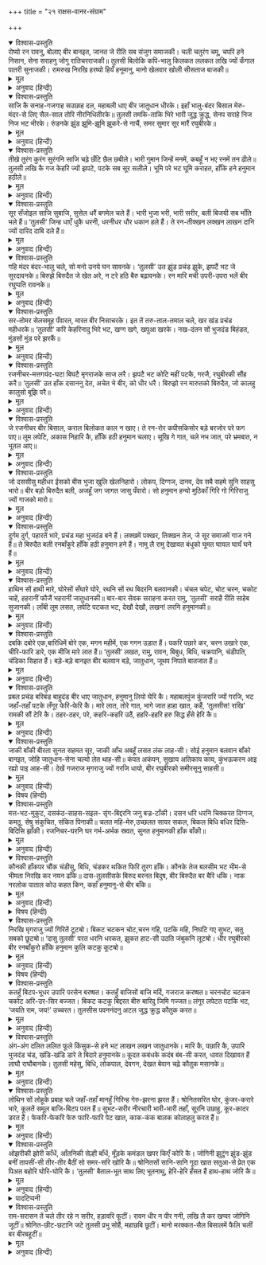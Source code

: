 +++
title = "२१ राक्षस-वानर-संग्राम"

+++


<details open><summary>विश्वास-प्रस्तुति</summary>
रोष्यो रन रावनु, बोलाए बीर बानइत,  
जानत जे रीति सब संजुग समाजकी।  
चली चतुरंग चमू, चपरि हने निसान,  
सेना सराहनु जोगु रातिचरराजकी॥  
तुलसी बिलोकि कपि-भालु किलकत  
ललकत लखि ज्यों कँगाल पातरी सुनाजकी।  
रामरुख निरखि हरष्यो हियँ हनूमानु,  
मानो खेलवार खोली सीसताज बाजकी॥
</details>

<details><summary>मूल</summary>

रोष्यो रन रावनु, बोलाए बीर बानइत,  
जानत जे रीति सब संजुग समाजकी।  
चली चतुरंग चमू, चपरि हने निसान,  
सेना सराहनु जोगु रातिचरराजकी॥  
तुलसी बिलोकि कपि-भालु किलकत  
ललकत लखि ज्यों कँगाल पातरी सुनाजकी।  
रामरुख निरखि हरष्यो हियँ हनूमानु,  
मानो खेलवार खोली सीसताज बाजकी॥
</details>

<details><summary>अनुवाद (हिन्दी)</summary>

तब रावणने क्रोधित होकर युद्धके लिये बड़े यशस्वी वीरोंको बुलाया, जो युद्धकी तैयारीकी सारी रीति जानते थे। चतुरङ्गिणी सेनाने प्रस्थान किया, बड़े तपाकसे नगाड़े बजने लगे, उस समय राक्षसराज (रावण) की सेना सराहनेयोग्य थी। गोसाईंजी कहते हैं, उस सेनाको देखकर वानर और भालु किलकारी मारने लगे; जैसे कंगाल सुन्दर अन्नकी परोसी हुई पत्तल देखकर ललचाते हैं। श्रीरामचन्द्रजीका इशारा पाकर हनुमान् जी हर्षित हुए , मानो खिलाड़ी (शिकारी) ने बाजकी टोपी खोल दी (अर्थात् उसे शिकारके लिये स्वतन्त्रता दे दी)॥ ३०॥
</details>

<details open><summary>विश्वास-प्रस्तुति</summary>
साजि कै सनाह-गजगाह सउछाह दल,  
महाबली धाए बीर जातुधान धीरके।  
इहाँ भालु-बंदर बिसाल मेरु-मंदर-से  
लिए सैल-साल तोरि नीरनिधितीरके॥  
तुलसी तमकि-ताकि भिरे भारी जुद्ध क्रुद्ध,  
सेनप सराहे निज निज भट भीरके।  
रुंडनके झुंड झूमि-झूमि झुकरे-से नाचैं,  
समर सुमार सूर मारैं रघुबीरके॥
</details>

<details><summary>मूल</summary>

साजि कै सनाह-गजगाह सउछाह दल,  
महाबली धाए बीर जातुधान धीरके।  
इहाँ भालु-बंदर बिसाल मेरु-मंदर-से  
लिए सैल-साल तोरि नीरनिधितीरके॥  
तुलसी तमकि-ताकि भिरे भारी जुद्ध क्रुद्ध,  
सेनप सराहे निज निज भट भीरके।  
रुंडनके झुंड झूमि-झूमि झुकरे-से नाचैं,  
समर सुमार सूर मारैं रघुबीरके॥
</details>

<details><summary>अनुवाद (हिन्दी)</summary>

धीर रावणके महाबली वीरोंका दल कवच और गजगाह (हाथियोंकी झूल) सजाकर उत्साहपूर्वक चला। यहाँ मेरु और मन्दर पर्वतके समान विशाल वानर और भालुओंने समुद्रके किनारेके पर्वत और शालवृक्ष उखाड़ लिये। गोसाईंजी कहते हैं—फिर (दोनों दल) क्रोधित हो तमककर एक-दूसरेकी ओर ताककर भारी युद्धमें भिड़ गये। सेनापतिलोग अपने-अपने दलके वीरोंकी सराहना करने लगे। झुंड-के-झुंड रुंड (बिना सिरके धड़) झूम-झूमकर झुकरे-से (परस्पर क्रुद्ध हुए-से) नाचने लगे और श्रीरामचन्द्रके वीर युद्धमें सुमार (कठिन मार) मारने लगे॥ ३१॥
</details>

<details open><summary>विश्वास-प्रस्तुति</summary>
तीखे तुरंग कुरंग सुरंगनि साजि चढ़े छँटि छैल छबीले।  
भारी गुमान जिन्हें मनमें, कबहूँ न भए रनमें तन ढीले॥  
तुलसी लखि कै गज केहरि ज्यों झपटे, पटके सब सूर सलीले।  
भूमि परे भट घूमि कराहत, हाँकि हने हनुमान हठीले॥
</details>

<details><summary>मूल</summary>

तीखे तुरंग कुरंग सुरंगनि साजि चढ़े छँटि छैल छबीले।  
भारी गुमान जिन्हें मनमें, कबहूँ न भए रनमें तन ढीले॥  
तुलसी लखि कै गज केहरि ज्यों झपटे, पटके सब सूर सलीले।  
भूमि परे भट घूमि कराहत, हाँकि हने हनुमान हठीले॥
</details>

<details><summary>अनुवाद (हिन्दी)</summary>

जिनके मनमें बड़ा गर्व था और रणमें जिनका शरीर कभी ढीला नहीं हुआ था; ऐसे चुने हुए छबीले छैल हरिणके समान तेज भागनेवाले एवं सुन्दर रंगवाले घोड़ोंको साजकर सवार हुए। गोसाईंजी कहते हैं कि जैसे हाथीको देखकर सिंह झपटता है, उसी प्रकार हनुमान् जी लीलाहीसे सब वीरोंको झपटकर पटकने लगे और वे घूम-घूमकर पृथ्वीपर गिरने तथा कराहने लगे। इस प्रकार हठीले हनुमान् जी ललकार-ललकारकर राक्षसोंका वध करने लगे॥ ३२॥
</details>

<details open><summary>विश्वास-प्रस्तुति</summary>
सूर सँजोइल साजि सुबाजि, सुसेल धरैं बगमेल चले हैं।  
भारी भुजा भरी, भारी सरीर, बली बिजयी सब भाँति भले हैं॥  
‘तुलसी’ जिन्ह धाएँ धुकै धरनी, धरनीधर धौर धकान हले हैं।  
ते रन-तीक्खन लक्खन लाखन दानि ज्यों दारिद दाबि दले हैं॥
</details>

<details><summary>मूल</summary>

सूर सँजोइल साजि सुबाजि, सुसेल धरैं बगमेल चले हैं।  
भारी भुजा भरी, भारी सरीर, बली बिजयी सब भाँति भले हैं॥  
‘तुलसी’ जिन्ह धाएँ धुकै धरनी, धरनीधर धौर धकान हले हैं।  
ते रन-तीक्खन लक्खन लाखन दानि ज्यों दारिद दाबि दले हैं॥
</details>

<details><summary>अनुवाद (हिन्दी)</summary>

बड़े-बड़े सजीले वीर सुन्दर घोड़ोंको सजाकर और तीखे भाले धारणकर घोड़ोंकी बागडोर छोड़कर (अथवा मिलाकर बराबर-बराबर) चले। उनकी बड़ी-बड़ी भरी हुई (मांसल) भुजाएँ और भारी शरीर हैं, वे सब प्रकार बली, विजयी और सुहावने मालूम होते हैं। गोसाईंजी कहते हैं—जिनके दौड़नेसे पृथ्वी काँपने लगती है और कठिन धक्कोंसे पर्वत डोलने लगते हैं, ऐसे रणमें तीक्ष्ण लाखों वीरोंको युद्धभूमिमें लक्ष्मणजीने इस प्रकार पराभव करके नष्ट कर दिया जैसे कोई दानी पुरुष [बहुत-सी सम्पत्ति दान कर] दरिद्रताको नष्ट कर देता है॥ ३३॥
</details>

<details open><summary>विश्वास-प्रस्तुति</summary>
गहि मंदर बंदर-भालु चले, सो मनो उनये घन सावनके।  
‘तुलसी’ उत झुंड प्रचंड झुके, झपटैं भट जे सुरदावनके॥  
बिरुझे बिरुदैत जे खेत अरे, न टरे हठि बैरु बढ़ावनके।  
रन मारि मची उपरी-उपरा भलें बीर रघुप्पति रावनके॥
</details>

<details><summary>मूल</summary>

गहि मंदर बंदर-भालु चले, सो मनो उनये घन सावनके।  
‘तुलसी’ उत झुंड प्रचंड झुके, झपटैं भट जे सुरदावनके॥  
बिरुझे बिरुदैत जे खेत अरे, न टरे हठि बैरु बढ़ावनके।  
रन मारि मची उपरी-उपरा भलें बीर रघुप्पति रावनके॥
</details>

<details><summary>अनुवाद (हिन्दी)</summary>

वानर और भालु पर्वतोंको लेकर इस प्रकार चले मानो सावनकी घटा घिर आयी हो। गोसाईंजी कहते हैं कि उधर देवताओंका नाश करनेवाले (रावण) के प्रचण्ड वीर और भी झुंड-के-झुंड क्रुद्ध होकर झपटने लगे। हठपूर्वक वैर बढ़ानेवाले (रावणके) बहुत-से यशस्वी वीर जो मैदानमें अड़े थे, वे एक-दूसरेसे भिड़ गये और टालनेसे भी नहीं टलते थे। इस प्रकार श्रीरामचन्द्र और रावणके वीरोंमें ऊपरा-ऊपरी करके युद्धस्थलमें खूब लड़ाई छिड़ गयी॥ ३४॥
</details>

<details open><summary>विश्वास-प्रस्तुति</summary>
सर-तोमर सेलसमूह पँवारत, मारत बीर निसाचरके।  
इत तें तरु-ताल-तमाल चले, खर खंड प्रचंड महीधरके॥  
‘तुलसी’ करि केहरिनादु भिरे भट, खग्ग खगे, खपुआ खरके।  
नख-दंतन सों भुजदंड बिहंडत, मुंडसों मुंड परे झरकैं॥
</details>

<details><summary>मूल</summary>

सर-तोमर सेलसमूह पँवारत, मारत बीर निसाचरके।  
इत तें तरु-ताल-तमाल चले, खर खंड प्रचंड महीधरके॥  
‘तुलसी’ करि केहरिनादु भिरे भट, खग्ग खगे, खपुआ खरके।  
नख-दंतन सों भुजदंड बिहंडत, मुंडसों मुंड परे झरकैं॥
</details>

<details><summary>अनुवाद (हिन्दी)</summary>

राक्षस (रावण)के वीर तीर, बरछी और सेलोंके समूह फेंक-फेंककर मारते हैं और इधरसे ताड़ और तमालके वृक्ष तथा पर्वतोंके बड़े-बड़े पैने टुकड़े चलते हैं। गोसाईंजी कहते हैं कि सब वीर सिंहनाद करके भिड़ गये। उनमें जो शूर थे, वे तो तलवारोंके बीचमें धँस गये और कायर खिसक गये। (वानरगण) नख और दाँतोंसे भुजदण्डोंको विदीर्ण करते हैं और (भूमिपर) पड़े हुए मुण्ड एक-दूसरेका तिरस्कार करते हैं॥ ३५॥
</details>

<details open><summary>विश्वास-प्रस्तुति</summary>
रजनीचर-मत्तगयंद-घटा बिघटै मृगराजके साज लरै।  
झपटै भट कोटि महीं पटकै, गरजै, रघुबीरकी सौंह करै॥  
‘तुलसी’ उत हाँक दसाननु देत, अचेत भे बीर, को धीर धरै।  
बिरुझो रन मारुतको बिरुदैत, जो कालहु कालुसो बूझि परै॥
</details>

<details><summary>मूल</summary>

रजनीचर-मत्तगयंद-घटा बिघटै मृगराजके साज लरै।  
झपटै भट कोटि महीं पटकै, गरजै, रघुबीरकी सौंह करै॥  
‘तुलसी’ उत हाँक दसाननु देत, अचेत भे बीर, को धीर धरै।  
बिरुझो रन मारुतको बिरुदैत, जो कालहु कालुसो बूझि परै॥
</details>

<details><summary>अनुवाद (हिन्दी)</summary>

(हनुमान् जी) राक्षसरूपी मतवाले हाथियोंके समूहका नाश करते हुए सिंहके समान युद्ध करते हैं। (वे) झपटकर करोड़ों वीरोंको पृथ्वीपर पटककर गर्जते हैं और श्रीरामचन्द्रकी दुहाई देते हैं। गोस्वामीजी कहते हैं कि उधरसे रावण हाँक देता है, (जिसे सुनकर रामचन्द्रजीके पक्षके) वीर अचेत हो जाते हैं— (उस हाँकको सुनकर) कौन ऐसा है जो धैर्य धारण कर सके? यशस्वी वीर वायुनन्दन युद्धभूमिमें भिड़ गये, जो इस समय कालको भी काल-से दीख पड़ते हैं॥ ३६॥
</details>

<details open><summary>विश्वास-प्रस्तुति</summary>
जे रजनीचर बीर बिसाल, कराल बिलोकत काल न खाए।  
ते रन-रोर कपीसकिसोर बड़े बरजोर परे फग पाए॥  
लूम लपेटि, अकास निहारि कै, हाँकि हठी हनुमान चलाए।  
सूखि गे गात, चले नभ जात, परे भ्रमबात, न भूतल आए॥
</details>

<details><summary>मूल</summary>

जे रजनीचर बीर बिसाल, कराल बिलोकत काल न खाए।  
ते रन-रोर कपीसकिसोर बड़े बरजोर परे फग पाए॥  
लूम लपेटि, अकास निहारि कै, हाँकि हठी हनुमान चलाए।  
सूखि गे गात, चले नभ जात, परे भ्रमबात, न भूतल आए॥
</details>

<details><summary>अनुवाद (हिन्दी)</summary>

जिन विशाल वीर निशाचरोंको विकराल समझकर कालने भी नहीं खाया, उन रणकर्कश बलवानोंको केसरीकिशोरने अपने दाँवमें पड़े पाया और उन्हें ललकारकर हठी हनुमान् जी ने आकाशकी ओर देखते हुए पूँछमें लपेटकर फेंक दिया। उनके शरीर सूख गये और बवंडरमें पड़नेसे आकाशमें चले जा रहे हैं, लौटकर पृथ्वीपर नहीं आते॥ ३७॥
</details>

<details open><summary>विश्वास-प्रस्तुति</summary>
जो दससीसु महीधर ईसको बीस भुजा खुलि खेलनिहारो।  
लोकप, दिग्गज, दानव, देव सबै सहमे सुनि साहसु भारो॥  
बीर बड़ो बिरुदैत बली, अजहूँ जग जागत जासु पँवारो।  
सो हनुमान हन्यो मुठिकाँ गिरि गो गिरिराजु ज्यों गाजको मारो॥
</details>

<details><summary>मूल</summary>

जो दससीसु महीधर ईसको बीस भुजा खुलि खेलनिहारो।  
लोकप, दिग्गज, दानव, देव सबै सहमे सुनि साहसु भारो॥  
बीर बड़ो बिरुदैत बली, अजहूँ जग जागत जासु पँवारो।  
सो हनुमान हन्यो मुठिकाँ गिरि गो गिरिराजु ज्यों गाजको मारो॥
</details>

<details><summary>अनुवाद (हिन्दी)</summary>

जो रावण शिवजीके पर्वत (कैलास)को बीसों भुजाओंसे उठाकर स्वच्छन्दतापूर्वक खेलनेवाला था, जिसके भारी साहसको सुनकर लोकपाल, दिक्पाल, दैत्य और देवगण सभी डर गये थे, जो बड़ा यशस्वी और बलशाली वीर था तथा जिसकी कीर्ति कथा आज भी जगत् में गायी जाती है, उसी रावणको हनुमान् जी ने मुक्केसे मारा तो जैसे वज्रके प्रहारसे पर्वत गिर जाता है, उसी प्रकार गिर गया॥ ३८॥
</details>

<details open><summary>विश्वास-प्रस्तुति</summary>
दुर्गम दुर्ग, पहारतें भारे, प्रचंड महा भुजदंड बने हैं।  
लक्खमें पक्खर, तिक्खन तेज, जे सूर समाजमें गाज गने हैं॥  
ते बिरुदैत बली रनबाँकुरे हाँकि हठी हनुमान हने हैं।  
नामु लै रामु देखावत बंधुको घूमत घायल घायँ घने हैं॥
</details>

<details><summary>मूल</summary>

दुर्गम दुर्ग, पहारतें भारे, प्रचंड महा भुजदंड बने हैं।  
लक्खमें पक्खर, तिक्खन तेज, जे सूर समाजमें गाज गने हैं॥  
ते बिरुदैत बली रनबाँकुरे हाँकि हठी हनुमान हने हैं।  
नामु लै रामु देखावत बंधुको घूमत घायल घायँ घने हैं॥
</details>

<details><summary>अनुवाद (हिन्दी)</summary>

जिनके महाप्रचण्ड भुजदण्ड दुर्ग (किले)से भी दुर्गम और पहाड़से भी विशाल हैं, जो लाखोंमें प्रबल हैं और जिनका तेज बड़ा तीक्ष्ण है तथा जो शूर-समाजमें बिजलीके समान गिने जाते हैं, उन रणबाँकुरे प्रसिद्ध पराक्रमी निशाचरोंको हठी हनुमान् जी ने प्रचार कर मारा है और जो वीर बहुत चोट खाये हुए घूम रहे हैं, उनको श्रीरामचन्द्रजी नाम ले-लेकर अपने भाई लक्ष्मणजीको दिखला रहे हैं॥ ३९॥
</details>

<details open><summary>विश्वास-प्रस्तुति</summary>
हाथिन सों हाथी मारे, घोरेसों सँघारे घोरे,  
रथनि सों रथ बिदरनि बलवानकी।  
चंचल चपेट, चोट चरन, चकोट चाहें,  
हहरानीं फौजैं भहरानीं जातुधानकी॥  
बार-बार सेवक सराहना करत रामु,  
‘तुलसी’ सराहै रीति साहेब सुजानकी।  
लाँबी लूम लसत, लपेटि पटकत भट,  
देखौ देखौ, लखन! लरनि हनुमानकी॥
</details>

<details><summary>मूल</summary>

हाथिन सों हाथी मारे, घोरेसों सँघारे घोरे,  
रथनि सों रथ बिदरनि बलवानकी।  
चंचल चपेट, चोट चरन, चकोट चाहें,  
हहरानीं फौजैं भहरानीं जातुधानकी॥  
बार-बार सेवक सराहना करत रामु,  
‘तुलसी’ सराहै रीति साहेब सुजानकी।  
लाँबी लूम लसत, लपेटि पटकत भट,  
देखौ देखौ, लखन! लरनि हनुमानकी॥
</details>

<details><summary>अनुवाद (हिन्दी)</summary>

हाथियोंसे हाथियोंको मार डाला है, घोड़ोंसे घोड़ोंका संहार कर दिया और रथोंसे मजबूत रथको (टकराकर) तोड़ डाला। हनुमान् जी की चञ्चल चपेट, लातोंकी चोट और चुटकी काटना देखकर निशाचरोंकी सेनाएँ घबड़ा गयीं और चक्कर खाकर गिरने लगीं। श्रीराम बार-बार अपने सेवककी सराहना करते हुए कहते हैं—लक्ष्मण! तनिक हनुमान् जी का युद्धकौशल तो देखो, उनकी लंबी पूँछ कैसी शोभायमान है, जिसमें लपेट-लपेटकर वे राक्षसवीरोंको पटक रहे हैं। गोसाईंजी भी अपने सुजान स्वामीकी (सेवक-वत्सलताकी) रीतिकी सराहना करते हैं॥ ४०॥
</details>

<details open><summary>विश्वास-प्रस्तुति</summary>
दबकि दबोरे एक,बारिधिमें बोरे एक,  
मगन महीमें, एक गगन उड़ात हैं।  
पकरि पछारे कर, चरन उखारे एक,  
चीरि-फारि डारे, एक मीजि मारे लात हैं॥  
‘तुलसी’ लखत, रामु, रावन, बिबुध, बिधि,  
चक्रपानि, चंडीपति, चंडिका सिहात हैं।  
बड़े-बड़े बानइत बीर बलवान बड़े,  
जातुधान, जूथप निपाते बातजात हैं॥
</details>

<details><summary>मूल</summary>

दबकि दबोरे एक,बारिधिमें बोरे एक,  
मगन महीमें, एक गगन उड़ात हैं।  
पकरि पछारे कर, चरन उखारे एक,  
चीरि-फारि डारे, एक मीजि मारे लात हैं॥  
‘तुलसी’ लखत, रामु, रावन, बिबुध, बिधि,  
चक्रपानि, चंडीपति, चंडिका सिहात हैं।  
बड़े-बड़े बानइत बीर बलवान बड़े,  
जातुधान, जूथप निपाते बातजात हैं॥
</details>

<details><summary>अनुवाद (हिन्दी)</summary>

उन्होंने किसीको चुपकेसे दबोच डाला, किसीको समुद्रमें डुबा दिया, किसीको पृथ्वीमें गाड़ दिया, किसीको आकाशमें उड़ा दिया, किसीको हाथ पकड़कर पछाड़ दिया, किसीके पैर उखाड़ लिये, किसीको चीर-फाड़ डाला और किसीको लातसे मसलकर मार दिया। गोसाईंजी कहते हैं कि उन्हें देखकर श्रीराम और रावण, देवगण, ब्रह्मा, विष्णु, शिव और चण्डी मन-ही-मन प्रशंसा कर रहे हैं। हनुमान् जी ने बड़े-बड़े यशस्वी वीर और बलवान् निशाचर सेनापतियोंको मार डाला॥ ४१॥
</details>

<details open><summary>विश्वास-प्रस्तुति</summary>
प्रबल प्रचंड बरिबंड बाहुदंड बीर  
धाए जातुधान, हनुमानु लियो घेरि कै।  
महाबलपुंज कुंजरारि ज्यों गरजि, भट  
जहाँ-तहाँ पटके लँगूर फेरि-फेरि कै।  
मारे लात, तोरे गात, भागे जात हाहा खात,  
कहैं, ‘तुलसीस! राखि’ रामकी सौं टेरि कै।  
ठहर-ठहर, परे, कहरि-कहरि उठैं,  
हहरि-हहरि हरु सिद्ध हँसे हेरि कै॥
</details>

<details><summary>मूल</summary>

प्रबल प्रचंड बरिबंड बाहुदंड बीर  
धाए जातुधान, हनुमानु लियो घेरि कै।  
महाबलपुंज कुंजरारि ज्यों गरजि, भट  
जहाँ-तहाँ पटके लँगूर फेरि-फेरि कै।  
मारे लात, तोरे गात, भागे जात हाहा खात,  
कहैं, ‘तुलसीस! राखि’ रामकी सौं टेरि कै।  
ठहर-ठहर, परे, कहरि-कहरि उठैं,  
हहरि-हहरि हरु सिद्ध हँसे हेरि कै॥
</details>

<details><summary>अनुवाद (हिन्दी)</summary>

तब जिनके भुजदण्ड बड़े उद्दण्ड हैं ऐसे बहुत-से प्रबल और प्रचण्ड राक्षसवीर दौड़े और उन्होंने हनुमान् जी को घेर लिया। किंतु महाबलराशि वीर हनुमान् जी सिंहके समान गरजकर उन वीरोंको लाङ्गूल घुमा-घुमाकर जहाँ-तहाँ पटकने लगे। उन्होंने मारे लातोंके राक्षसोंके अङ्ग-प्रत्यङ्ग तोड़ डाले। वे गिड़गिड़ाते हुए भागे जाते हैं और श्रीरामचन्द्रजीकी दुहाई देकर कहते हैं कि हे तुलसीदासके स्वामी हनुमान्! हमारी रक्षा करो। वे ठौर-ठौर पड़े कराह-कराहकर उठते हैं, उन्हें देख-देखकर शिवजी और सिद्धगण ठहाका मारकर हँसने लगे॥ ४२॥
</details>

<details open><summary>विश्वास-प्रस्तुति</summary>
जाकी बाँकी बीरता सुनत सहमत सूर,  
जाकी आँच अबहूँ लसत लंक लाह-सी।  
सोई हनुमान बलवान बाँको बानइत,  
जोहि जातुधान-सेना चल्यो लेत थाह-सी॥  
कंपत अकंपन, सुखाय अतिकाय काय,  
कुंभऊकरन आइ रह्यो पाइ आह-सी।  
देखें गजराज मृगराजु ज्यों गरजि धायो,  
बीर रघुबीरको समीरसूनु साहसी॥
</details>

<details><summary>मूल</summary>

जाकी बाँकी बीरता सुनत सहमत सूर,  
जाकी आँच अबहूँ लसत लंक लाह-सी।  
सोई हनुमान बलवान बाँको बानइत,  
जोहि जातुधान-सेना चल्यो लेत थाह-सी॥  
कंपत अकंपन, सुखाय अतिकाय काय,  
कुंभऊकरन आइ रह्यो पाइ आह-सी।  
देखें गजराज मृगराजु ज्यों गरजि धायो,  
बीर रघुबीरको समीरसूनु साहसी॥
</details>

<details><summary>अनुवाद (हिन्दी)</summary>

जिसकी बाँकी वीरताको सुनकर वीरलोग भय खाते हैं, जिसकी लगायी हुई आँचसे आज भी लंका लाह-सी मालूम होती है, वही बाँके बानेवाले बलवान् हनुमान् जी निशाचरोंकी सेनाको देखकर उसकी थाह-सी लेने चले। उस समय अकम्पन (रावणका पुत्र) काँपने लगा, अतिकाय (रावणके पुत्र)का शरीर सूख गया और कुम्भकर्ण भी आकर आह-सी लेकर पड़ रहा। जैसे गजराजोंको देखकर सिंह दौड़ता है, वैसे ही श्रीरामचन्द्रजीके वीर साहसी पवनपुत्र (हनुमान् जी) उन्हें देखते ही गरजकर दौड़े॥ ४३॥
</details>

<details><summary>विषय (हिन्दी)</summary>

झूलना
</details>

<details open><summary>विश्वास-प्रस्तुति</summary>
मत्त-भट-मुकुट, दसकंठ-साहस-सइल-  
सृंग-बिद्दरनि जनु बज्र-टाँकी।  
दसन धरि धरनि चिक्करत दिग्गज, कमठु,  
सेषु संकुचित, संकित पिनाकी॥  
चलत महि-मेरु,उच्छलत सायर सकल,  
बिकल बिधि बधिर दिसि-बिदिसि झाँकी।  
रजनिचर-घरनि घर गर्भ-अर्भक स्रवत,  
सुनत हनुमानकी हाँक बाँकी॥
</details>

<details><summary>मूल</summary>

मत्त-भट-मुकुट, दसकंठ-साहस-सइल-  
सृंग-बिद्दरनि जनु बज्र-टाँकी।  
दसन धरि धरनि चिक्करत दिग्गज, कमठु,  
सेषु संकुचित, संकित पिनाकी॥  
चलत महि-मेरु,उच्छलत सायर सकल,  
बिकल बिधि बधिर दिसि-बिदिसि झाँकी।  
रजनिचर-घरनि घर गर्भ-अर्भक स्रवत,  
सुनत हनुमानकी हाँक बाँकी॥
</details>

<details><summary>अनुवाद (हिन्दी)</summary>

जो उन्मत्त वीरोंमें शिरोमणि रावणके साहसरूपी शैलशिखरको विदीर्ण करनेके लिये मानो वज्रकी टाँकी हैं, उन हनुमान् जी की भयंकर ललकारको सुनकर दिक्पाल दाँतोंसे पृथ्वीको दबाकर चिक्कारने लगते हैं, कच्छप और शेषजी (भयके मारे) सिकुड़ जाते हैं और शिवजी भी संदेहमें पड़ जाते हैं, पृथ्वी तथा सुमेरु विचलित हो जाते हैं, सातों समुद्र उछलने लगते हैं, ब्रह्माजी व्याकुल तथा बधिर होकर दिशा-विदिशाओंको झाँकने लगते हैं और घर-घरमें निशाचरोंकी स्त्रियोंके गर्भपात होने लगते हैं॥ ४४॥
</details>

<details open><summary>विश्वास-प्रस्तुति</summary>
कौनकी हाँकपर चौंक चंडीसु, बिधि,  
चंडकर थकित फिरि तुरग हाँके।  
कौनके तेज बलसीम भट भीम-से  
भीमता निरखि कर नयन ढाँके॥  
दास-तुलसीसके बिरुद बरनत बिदुष,  
बीर बिरुदैत बर बैरि धाँके।  
नाक नरलोक पाताल कोउ कहत किन,  
कहाँ हनुमानु-से बीर बाँके॥
</details>

<details><summary>मूल</summary>

कौनकी हाँकपर चौंक चंडीसु, बिधि,  
चंडकर थकित फिरि तुरग हाँके।  
कौनके तेज बलसीम भट भीम-से  
भीमता निरखि कर नयन ढाँके॥  
दास-तुलसीसके बिरुद बरनत बिदुष,  
बीर बिरुदैत बर बैरि धाँके।  
नाक नरलोक पाताल कोउ कहत किन,  
कहाँ हनुमानु-से बीर बाँके॥
</details>

<details><summary>अनुवाद (हिन्दी)</summary>

किसकी हाँकपर ब्रह्मा और शिवजी चौंक उठते हैं और सूर्य थकित होकर फिर (अपने रथके) घोड़ोंको हाँकते हैं? किसके तेजकी भयंकरताको देखकर भीमसेन-जैसे बलसीम वीर भी हाथोंसे नेत्र मूँद लेते हैं? बुद्धिमान् लोग तुलसीदासके स्वामी (हनुमान् जी) के यशका गान करते हुए कहते हैं कि उन्होंने अच्छे-अच्छे कीर्तिशाली वीर शत्रुओंपर धाक जमा ली। कोई बतलावे तो सही कि हनुमान् जी के समान बाँका वीर आकाश, मनुष्यलोक और पातालमें कहाँ है?॥ ४५॥
</details>

<details><summary>विषय (हिन्दी)</summary>

जातुधानावली-मत्तकुंजरघटा
</details>

<details open><summary>विश्वास-प्रस्तुति</summary>
निरखि मृगराजु ज्यों गिरितें टूटॺो।  
बिकट चटकन चोट,चरन गहि, पटकि महि,  
निघटि गए सुभट, सतु सबको छूटॺो॥  
‘दासु तुलसी’ परत धरनि धरकत, झुकत  
हाट-सी उठति जंबुकनि लूटॺो।  
धीर रघुबीरको बीर रनबाँकुरो  
हाँकि हनुमान कुलि कटकु कूटॺो॥
</details>

<details><summary>मूल</summary>

निरखि मृगराजु ज्यों गिरितें टूटॺो।  
बिकट चटकन चोट,चरन गहि, पटकि महि,  
निघटि गए सुभट, सतु सबको छूटॺो॥  
‘दासु तुलसी’ परत धरनि धरकत, झुकत  
हाट-सी उठति जंबुकनि लूटॺो।  
धीर रघुबीरको बीर रनबाँकुरो  
हाँकि हनुमान कुलि कटकु कूटॺो॥
</details>

<details><summary>अनुवाद (हिन्दी)</summary>

जैसे मतवाले हाथियोंके झुंडको देखकर सिंह पर्वतपरसे उनपर टूट पड़ता है, वैसे ही राक्षसोंके समूहको देखकर हनुमान् जी उनपर झपट पड़े। चपतोंकी विकट चोटसे और पाँव पकड़कर पृथ्वीपर पछाड़नेसे सब वीर निःशेष हो गये और सबका बल जाता रहा। गोसाईंजी कहते हैं कि वीरोंके पृथ्वीपर गिरनेसे पृथ्वी धड़कने लगी और वीरोंको गिरते-गिरते स्यारोंने इस प्रकार लूट लिया जैसे उठती हुई पैठको लुटेरे लूट लेते हैं। श्रीरामचन्द्रजीके धीर-वीर रणबाँकुरे हनुमान् जी ने ललकार-ललकारकर सारी सेनाकी कुन्दी कर दी॥ ४६॥
</details>

<details><summary>विषय (हिन्दी)</summary>

छप्पै
</details>

<details open><summary>विश्वास-प्रस्तुति</summary>
कतहुँ बिटप-भूधर उपारि परसेन बरष्षत।  
कतहुँ बाजिसों बाजि मर्दि, गजराज करष्षत॥  
चरनचोट चटकन चकोट अरि-उर-सिर बज्जत।  
बिकट कटकु बिद्दरत बीरु बारिदु जिमि गज्जत॥  
लंगूर लपेटत पटकि भट, ‘जयति राम, जय!’ उच्चरत।  
तुलसीस पवननंदनु अटल जुद्ध क्रुद्ध कौतुक करत॥
</details>

<details><summary>मूल</summary>

कतहुँ बिटप-भूधर उपारि परसेन बरष्षत।  
कतहुँ बाजिसों बाजि मर्दि, गजराज करष्षत॥  
चरनचोट चटकन चकोट अरि-उर-सिर बज्जत।  
बिकट कटकु बिद्दरत बीरु बारिदु जिमि गज्जत॥  
लंगूर लपेटत पटकि भट, ‘जयति राम, जय!’ उच्चरत।  
तुलसीस पवननंदनु अटल जुद्ध क्रुद्ध कौतुक करत॥
</details>

<details><summary>अनुवाद (हिन्दी)</summary>

वे कहीं तो वृक्ष और पर्वत उखाड़कर शत्रुसेनापर बरसाते हैं, कहीं घोड़ेसे घोड़ेको मसल डालते हैं और कहीं हाथियोंको घसीट-घसीटकर मारते हैं। उनके लात और थप्पड़की चोट शत्रुओंकी छाती और सिरपर बजती है। वे वीरवर उस कठिन सेनाका संहार करते हुए मेघके समान गरजते हैं। योद्धाओंको पूँछमें लपेटकर (पृथ्वीपर) पटकते हुए वे ‘जय राम’, ‘जय राम!’ उच्चारण करते हैं। इस प्रकार तुलसीदासके प्रभु पवनकुमार (हनुमान् जी) क्रोधित होकर अविचल युद्धलीला करते हैं॥ ४७॥
</details>

<details open><summary>विश्वास-प्रस्तुति</summary>
अंग-अंग दलित ललित फूले किंसुक-से  
हने भट लाखन लखन जातुधानके।  
मारि कै, पछारि कै, उपारि भुजदंड चंड,  
खंडि-खंडि डारे ते बिदारे हनुमानके॥  
कूदत कबंधके कदंब बंब-सी करत,  
धावत दिखावत हैं लाघौ राघौबानके।  
तुलसी महेसु, बिधि, लोकपाल, देवगन,  
देखत बेवान चढ़े कौतुक मसानके॥
</details>

<details><summary>मूल</summary>

अंग-अंग दलित ललित फूले किंसुक-से  
हने भट लाखन लखन जातुधानके।  
मारि कै, पछारि कै, उपारि भुजदंड चंड,  
खंडि-खंडि डारे ते बिदारे हनुमानके॥  
कूदत कबंधके कदंब बंब-सी करत,  
धावत दिखावत हैं लाघौ राघौबानके।  
तुलसी महेसु, बिधि, लोकपाल, देवगन,  
देखत बेवान चढ़े कौतुक मसानके॥
</details>

<details><summary>अनुवाद (हिन्दी)</summary>

लक्ष्मणजीके द्वारा मारे हुए रावणके लाखों वीरोंका अङ्ग-अङ्ग घायल हो गया, जिससे वे फूले हुए सुन्दर पलाशके समान मालूम होते हैं (और कुछ वीरोंको) हनुमान् जी ने मारकर, पछाड़कर, उनके प्रबल भुजदण्डोंको उखाड़कर, विदीर्णकर तथा खण्ड-खण्ड करके डाल दिया। कबन्धोंके झुंड बं-बं शब्द करते कूदते-फिरते हैं और दौड़-दौड़कर मानो श्रीरामचन्द्रके बाणोंकी शीघ्रता दिखाते हैं। गोसाईंजी कहते हैं कि उस समय शिव, ब्रह्मा, (आठों) लोकपाल और (अन्य) देवगण भी विमानोंपर चढ़े रणभूमिका तमाशा देखते हैं॥ ४८॥
</details>

<details open><summary>विश्वास-प्रस्तुति</summary>
लोथिन सों लोहूके प्रबाह चले जहाँ-तहाँ  
मानहुँ गिरिन्ह गेरु-झरना झरत हैं।  
श्रोनितसरित घोर, कुंजर-करारे भारे,  
कूलतें समूल बाजि-बिटप परत हैं॥  
सुभट-सरीर नीरचारी भारी-भारी तहाँ,  
सूरनि उछाहु, कूर-कादर डरत हैं।  
फेकरि-फेकरि फेरु फारि-फारि पेट खात,  
काक-कंक बालक कोलाहलु करत हैं॥
</details>

<details><summary>मूल</summary>

लोथिन सों लोहूके प्रबाह चले जहाँ-तहाँ  
मानहुँ गिरिन्ह गेरु-झरना झरत हैं।  
श्रोनितसरित घोर, कुंजर-करारे भारे,  
कूलतें समूल बाजि-बिटप परत हैं॥  
सुभट-सरीर नीरचारी भारी-भारी तहाँ,  
सूरनि उछाहु, कूर-कादर डरत हैं।  
फेकरि-फेकरि फेरु फारि-फारि पेट खात,  
काक-कंक बालक कोलाहलु करत हैं॥
</details>

<details><summary>अनुवाद (हिन्दी)</summary>

जहाँ-तहाँ लोथोंसे लोहूकी धाराएँ बह चलीं, मानो पर्वतोंसे गेरूके झरने झर रहे हैं। लोहूकी भयंकर नदी बहने लगी; हाथी उस नदीके भारी करारे हैं और घोड़े गिरते हुए ऐसे मालूम होते हैं मानो किनारेके वृक्ष जड़सहित उखड़कर पड़ रहे हैं। वीरोंके शरीर उस नदीके बड़े-बड़े जल-जन्तु हैं। उस दृश्यको देखकर शूरवीरोंको तो बड़ा उत्साह होता है; किंतु निकम्मे और कायर लोग डरते हैं। सियार चिल्ला-चिल्लाकर पेट फाड़-फाड़कर खाते हैं और कौए , गृध्र आदि बालकोंके समान कोलाहल कर रहे हैं॥ ४९॥
</details>

<details open><summary>विश्वास-प्रस्तुति</summary>
ओझरीकी झोरी काँधें, आँतनिकी सेल्ही बाँधें,  
मूँड़के कमंडल खपर किएँ कोरि कै।  
जोगिनी झुटुंग झुंड-झुंड बनीं तापसीं-सी  
तीर-तीर बैठीं सो समर-सरि खोरि कै॥  
श्रोनितसों सानि-सानि गूदा खात सतुआ-से  
प्रेत एक पिअत बहोरि घोरि-घोरि कै।  
‘तुलसी’ बैताल-भूत साथ लिए भूतनाथु,  
हेरि-हेरि हँसत हैं हाथ-हाथ जोरि कै॥
</details>

<details><summary>मूल</summary>

ओझरीकी झोरी काँधें, आँतनिकी सेल्ही बाँधें,  
मूँड़के कमंडल खपर किएँ कोरि कै।  
जोगिनी झुटुंग झुंड-झुंड बनीं तापसीं-सी  
तीर-तीर बैठीं सो समर-सरि खोरि कै॥  
श्रोनितसों सानि-सानि गूदा खात सतुआ-से  
प्रेत एक पिअत बहोरि घोरि-घोरि कै।  
‘तुलसी’ बैताल-भूत साथ लिए भूतनाथु,  
हेरि-हेरि हँसत हैं हाथ-हाथ जोरि कै॥
</details>

<details><summary>अनुवाद (हिन्दी)</summary>

कंधेपर पेटकी पचौनी* की झोली लिये, अँतड़ियोंकी सेल्ही (गंडा) बाँधे और खोपड़ीके कमण्डलुको खुरचकर खप्पर बनाये जटाधारी जोगिनियोंके झुंड-के-झुंड तपस्विनियोंकी भाँति समररूपी नदीमें स्नान कर किनारे-किनारे बैठी हैं। वे गूदे (मांस) को रुधिरसे सान-सानकर सत्तूके समान खा रही हैं और कोई-कोई प्रेत उसे घोल-घोलकर पी जाते हैं। गोसाईंजी कहते हैं कि भूतनाथ भैरव भूत और वेतालोंको साथ लिये उनकी ओर देख-देखकर हाथ-से-हाथ मिला हँस रहे हैं॥ ५०॥
</details>

<details><summary>पादटिप्पनी</summary>

* पेटके भीतरकी वह थैली जिसमें भोजन रहता है।
</details>

<details open><summary>विश्वास-प्रस्तुति</summary>
राम-सरासन तें चले तीर रहे न सरीर, हड़ावरि फूटीं।  
रावन धीर न पीर गनी, लखि लै कर खप्पर जोगिनि जूटीं॥  
श्रोनित-छीट-छटानि जटे तुलसी प्रभु सोहैं, महाछबि छूटीं।  
मानो मरक्कत-सैल बिसालमें फैलि चलीं बर बीरबहूटीं॥
</details>

<details><summary>मूल</summary>

राम-सरासन तें चले तीर रहे न सरीर, हड़ावरि फूटीं।  
रावन धीर न पीर गनी, लखि लै कर खप्पर जोगिनि जूटीं॥  
श्रोनित-छीट-छटानि जटे तुलसी प्रभु सोहैं, महाछबि छूटीं।  
मानो मरक्कत-सैल बिसालमें फैलि चलीं बर बीरबहूटीं॥
</details>

<details><summary>अनुवाद (हिन्दी)</summary>

श्रीरामचन्द्रके धनुषसे छूटकर बाण रावणके शरीरमें अटकते नहीं, अस्थिपञ्जरको फोड़कर निकल जाते हैं, तो भी धीर रावण इस पीड़ाको कुछ भी नहीं गिनता। यह देखकर जोगिनियाँ हाथमें खप्पर लेकर (रक्तपानार्थ) जुट गयीं। रुधिरके छींटोंकी छटासे युक्त होकर तुलसीदासके प्रभु (भगवान् श्रीरामचन्द्र) बड़े सुहावने मालूम होते हैं। उनकी सुन्दर छबि ऐसी मालूम होती है मानो मरकतके विशाल पर्वतपर सुन्दर बीरबहूटियाँ फैल गयी हों॥ ५१॥
</details>
